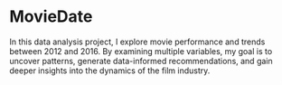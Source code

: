 # MovieDate
In this data analysis project, I explore movie performance and trends between 2012 and 2016. By examining multiple variables, my goal is to uncover patterns, generate data-informed recommendations, and gain deeper insights into the dynamics of the film industry.
